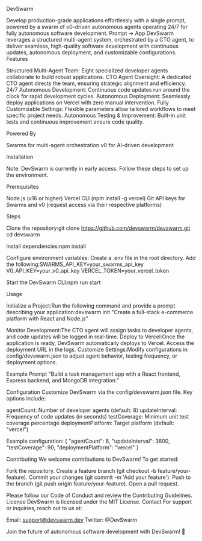 DevSwarm
 
Develop production-grade applications effortlessly with a single prompt, powered by a swarm of v0-driven autonomous agents operating 24/7 for fully autonomous software development.
Prompt → App
DevSwarm leverages a structured multi-agent system, orchestrated by a CTO agent, to deliver seamless, high-quality software development with continuous updates, autonomous deployment, and customizable configurations.
Features

Structured Multi-Agent Team: Eight specialized developer agents collaborate to build robust applications.
CTO Agent Oversight: A dedicated CTO agent directs the team, ensuring strategic alignment and efficiency.
24/7 Autonomous Development: Continuous code updates run around the clock for rapid development cycles.
Autonomous Deployment: Seamlessly deploy applications on Vercel with zero manual intervention.
Fully Customizable Settings: Flexible parameters allow tailored workflows to meet specific project needs.
Autonomous Testing & Improvement: Built-in unit tests and continuous improvement ensure code quality.

Powered By

Swarms for multi-agent orchestration
v0 for AI-driven development

Installation

Note: DevSwarm is currently in early access. Follow these steps to set up the environment.

Prerequisites

Node.js (v16 or higher)
Vercel CLI (npm install -g vercel)
Git
API keys for Swarms and v0 (request access via their respective platforms)

Steps

Clone the repository:git clone https://github.com/devswarm/devswarm.git
cd devswarm


Install dependencies:npm install


Configure environment variables:
Create a .env file in the root directory.
Add the following:SWARMS_API_KEY=your_swarms_api_key
V0_API_KEY=your_v0_api_key
VERCEL_TOKEN=your_vercel_token




Start the DevSwarm CLI:npm run start



Usage

Initialize a Project:Run the following command and provide a prompt describing your application:devswarm init "Create a full-stack e-commerce platform with React and Node.js"


Monitor Development:The CTO agent will assign tasks to developer agents, and code updates will be logged in real-time.
Deploy to Vercel:Once the application is ready, DevSwarm automatically deploys to Vercel. Access the deployment URL in the logs.
Customize Settings:Modify configurations in config/devswarm.json to adjust agent behavior, testing frequency, or deployment options.

Example Prompt
"Build a task management app with a React frontend, Express backend, and MongoDB integration."

Configuration
Customize DevSwarm via the config/devswarm.json file. Key options include:

agentCount: Number of developer agents (default: 8)
updateInterval: Frequency of code updates (in seconds)
testCoverage: Minimum unit test coverage percentage
deploymentPlatform: Target platform (default: "vercel")

Example configuration:
{
  "agentCount": 8,
  "updateInterval": 3600,
  "testCoverage": 90,
  "deploymentPlatform": "vercel"
}

Contributing
We welcome contributions to DevSwarm! To get started:

Fork the repository.
Create a feature branch (git checkout -b feature/your-feature).
Commit your changes (git commit -m 'Add your feature').
Push to the branch (git push origin feature/your-feature).
Open a pull request.

Please follow our Code of Conduct and review the Contributing Guidelines.
License
DevSwarm is licensed under the MIT License.
Contact
For support or inquiries, reach out to us at:

Email: support@devswarm.dev
Twitter: @DevSwarm

Join the future of autonomous software development with DevSwarm! 🚀
